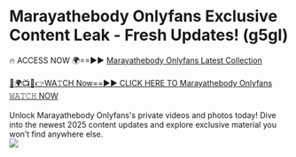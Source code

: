 # Marayathebody Onlyfans Exclusive Content Leak - Fresh Updates! (g5gl)

🔥 ACCESS NOW 🌍==►► <a href="https://tinyurl.com/kvy9nzfs" rel="nofollow">Marayathebody Onlyfans Latest Collection</a>
<br><br>
[🔴🌍📺📱👉WA𝚃CH Now==►► CLICK HERE TO Marayathebody Onlyfans 𝚆𝙰𝚃𝙲𝙷 NOW](https://tinyurl.com/kvy9nzfs)
<br><br>
Unlock Marayathebody Onlyfans's private videos and photos today! Dive into the newest 2025 content updates and explore exclusive material you won’t find anywhere else.
<br>
<a href="https://tinyurl.com/kvy9nzfs" rel="nofollow" data-target="animated-image.originalLink"><img src="https://camo.githubusercontent.com/8a4f000d20f83aca3bf7ec5f350d767afa0574a8a352519fd8cfa583a6f93a33/68747470733a2f2f692e696d6775722e636f6d2f644a486b345a712e676966" data-canonical-src="https://i.imgur.com/dJHk4Zq.gif" style="max-width: 100%; display: inline-block;" data-target="animated-image.originalImage"></a>
<br>
